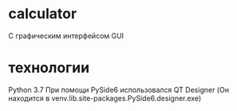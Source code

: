 # calculator
С графическим интерфейсом GUI

# технологии 
Python 3.7
При помощи PySide6 использовался QT Designer (Он находится в venv.lib.site-packages.PySide6.designer.exe)



